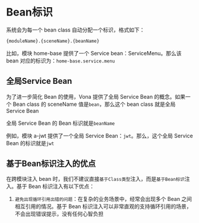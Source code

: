 # Bean标识

系统会为每一个 bean class 自动分配一个标识，格式如下：

```bash
{moduleName}.{sceneName}.{beanName}
```

比如，模块 home-base 提供了一个 Service bean：ServiceMenu。那么该 bean 对应的标识为：`home-base.service.menu`

## 全局Service Bean

为了进一步简化 Bean 的使用，Vona 提供了全局 Service Bean 的概念。如果一个 Bean class 的 sceneName 值是`bean`，那么这个 bean class 就是全局 Service Bean

全局 Service Bean 的 Bean 标识就是`beanName`

例如，模块 a-jwt 提供了一个全局 Service Bean：`jwt`。那么，这个全局 Service Bean 的标识就是`jwt`


## 基于Bean标识注入的优点

在跨模块注入 bean 时，我们不建议直接`基于Class类型`注入，而是`基于Bean标识`注入。基于 Bean 标识注入有以下优点：

1. `避免出现循环引用出错的问题`：在复杂的业务场景中，经常会出现多个 Bean 之间相互引用的情况。基于 Bean 标识注入可以非常直观的支持循环引用的场景，不会出现错误提示，没有任何心智负担
